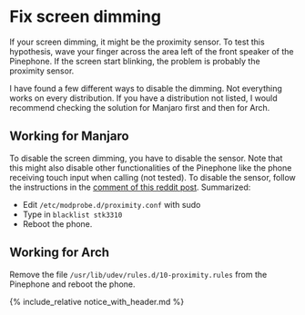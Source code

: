 # Fix screen dimming

If your screen dimming, it might be the proximity sensor.
To test this hypothesis, wave your finger across the area left of the front speaker of the Pinephone.
If the screen start blinking, the problem is probably the proximity sensor.

I have found a few different ways to disable the dimming. Not everything works on every distribution.
If you have a distribution not listed, I would recommend checking the solution for Manjaro first and then for Arch.

## Working for Manjaro

To disable the screen dimming, you have to disable the sensor. 
Note that this might also disable other functionalities of the Pinephone like the phone receiving touch input when calling (not tested).
To disable the sensor, follow the instructions in the [comment of this reddit post](https://www.reddit.com/r/pinephone/comments/lsywno/how_to_turn_off_this_anoying_screen_dimming_thing/goya61z?utm_source=share&utm_medium=web2x&context=3). Summarized:

* Edit `/etc/modprobe.d/proximity.conf` with sudo
* Type in `blacklist stk3310`
* Reboot the phone.

## Working for Arch

Remove the file `/usr/lib/udev/rules.d/10-proximity.rules` from the Pinephone and reboot the phone.

{% include_relative notice_with_header.md %}
